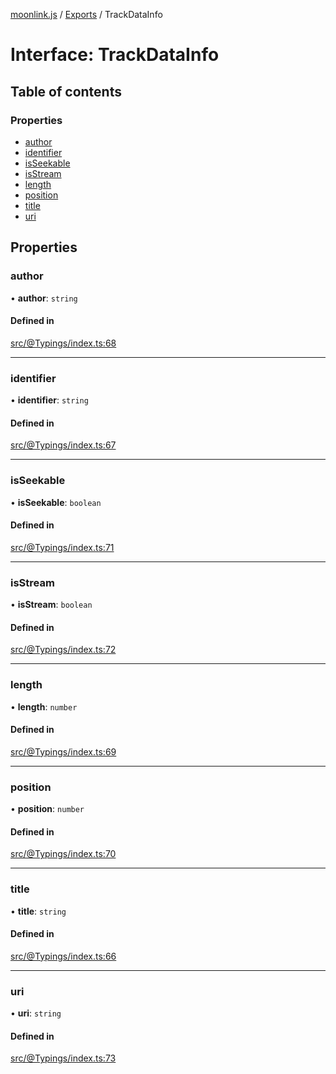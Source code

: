 [moonlink.js](../README.md) / [Exports](../modules.md) / TrackDataInfo

# Interface: TrackDataInfo

## Table of contents

### Properties

- [author](TrackDataInfo.md#author)
- [identifier](TrackDataInfo.md#identifier)
- [isSeekable](TrackDataInfo.md#isseekable)
- [isStream](TrackDataInfo.md#isstream)
- [length](TrackDataInfo.md#length)
- [position](TrackDataInfo.md#position)
- [title](TrackDataInfo.md#title)
- [uri](TrackDataInfo.md#uri)

## Properties

### author

• **author**: `string`

#### Defined in

[src/@Typings/index.ts:68](https://github.com/Ecliptia/moonlink.js/blob/ab259c6/src/@Typings/index.ts#L68)

___

### identifier

• **identifier**: `string`

#### Defined in

[src/@Typings/index.ts:67](https://github.com/Ecliptia/moonlink.js/blob/ab259c6/src/@Typings/index.ts#L67)

___

### isSeekable

• **isSeekable**: `boolean`

#### Defined in

[src/@Typings/index.ts:71](https://github.com/Ecliptia/moonlink.js/blob/ab259c6/src/@Typings/index.ts#L71)

___

### isStream

• **isStream**: `boolean`

#### Defined in

[src/@Typings/index.ts:72](https://github.com/Ecliptia/moonlink.js/blob/ab259c6/src/@Typings/index.ts#L72)

___

### length

• **length**: `number`

#### Defined in

[src/@Typings/index.ts:69](https://github.com/Ecliptia/moonlink.js/blob/ab259c6/src/@Typings/index.ts#L69)

___

### position

• **position**: `number`

#### Defined in

[src/@Typings/index.ts:70](https://github.com/Ecliptia/moonlink.js/blob/ab259c6/src/@Typings/index.ts#L70)

___

### title

• **title**: `string`

#### Defined in

[src/@Typings/index.ts:66](https://github.com/Ecliptia/moonlink.js/blob/ab259c6/src/@Typings/index.ts#L66)

___

### uri

• **uri**: `string`

#### Defined in

[src/@Typings/index.ts:73](https://github.com/Ecliptia/moonlink.js/blob/ab259c6/src/@Typings/index.ts#L73)
